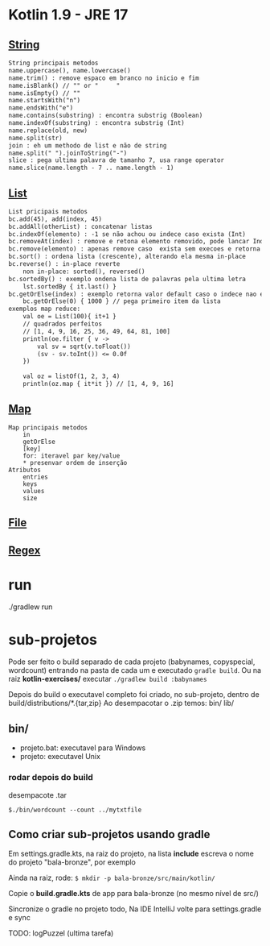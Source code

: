 # Kotlin 1.9 - JRE 17 

## [String](./app/src/main/kotlin/com/alexaleluia12/MyString.kt)
```txt
String principais metodos
name.uppercase(), name.lowercase()
name.trim() : remove espaco em branco no inicio e fim
name.isBlank() // "" or "     "
name.isEmpty() // ""
name.startsWith("n")
name.endsWith("e")
name.contains(substring) : encontra substrig (Boolean)
name.indexOf(substring) : encontra substrig (Int)
name.replace(old, new)
name.split(str)
join : eh um methodo de list e não de string
name.split(" ").joinToString("-")
slice : pega ultima palavra de tamanho 7, usa range operator
name.slice(name.length - 7 .. name.length - 1)
```

## [List](./app/src/main/kotlin/com/alexaleluia12/MyList.kt)
```txt
List pricipais metodos
bc.add(45), add(index, 45)
bc.addAll(otherList) : concatenar listas
bc.indexOf(elemento) : -1 se não achou ou indece caso exista (Int)
bc.removeAt(index) : remove e retona elemento removido, pode lancar IndexOutOfBoundsException
bc.remove(elemento) : apenas remove caso  exista sem execoes e retorna um (Boolean)
bc.sort() : ordena lista (crescente), alterando ela mesma in-place
bc.reverse() : in-place reverte
    non in-place: sorted(), reversed()
bc.sortedBy() : exemplo ondena lista de palavras pela ultima letra
    lst.sortedBy { it.last() }
bc.getOrElse(index) : exemplo retorna valor default caso o indece nao exista, n~ lanca exceção
    bc.getOrElse(0) { 1000 } // pega primeiro item da lista
exemplos map reduce:
    val oe = List(100){ it+1 }
    // quadrados perfeitos
    // [1, 4, 9, 16, 25, 36, 49, 64, 81, 100]
    println(oe.filter { v ->
        val sv = sqrt(v.toFloat())
        (sv - sv.toInt()) <= 0.0f
    })
    
    val oz = listOf(1, 2, 3, 4)
    println(oz.map { it*it }) // [1, 4, 9, 16]
```

## [Map](./app/src/main/kotlin/com/alexaleluia12/MyMap.kt)
```text
Map principais metodos
    in
    getOrElse
    [key]
    for: iteravel par key/value
    * presenvar ordem de inserção
Atributos
    entries
    keys
    values
    size
```

## [File](./app/src/main/kotlin/com/alexaleluia12/MyFile.kt)

## [Regex](./app/src/main/kotlin/com/alexaleluia12/MyRegex.kt)

# run
./gradlew run


# sub-projetos
Pode ser feito o build separado de cada projeto (babynames, copyspecial, wordcount) entrando na pasta de cada um
e executado `gradle build`. Ou na raiz **kotlin-exercises/** executar `./gradlew build :babynames`

Depois do build o executavel completo foi criado, no sub-projeto, dentro de build/distributions/*.{tar,zip}
Ao desempacotar o .zip temos: bin/ lib/

## bin/
- projeto.bat: executavel para Windows
- projeto: executavel Unix

### rodar depois do build
desempacote .tar

`$./bin/wordcount --count ../mytxtfile`


## Como criar sub-projetos usando gradle
Em settings.gradle.kts, na raiz do projeto, na lista **include**
escreva o nome do projeto "bala-bronze", por exemplo

Ainda na raiz, rode: `$ mkdir -p bala-bronze/src/main/kotlin/`

Copie o **build.gradle.kts** de app para bala-bronze (no mesmo nível de src/)

Sincronize o gradle no projeto todo, Na IDE IntelliJ volte para settings.gradle e sync

TODO:
    logPuzzel (ultima tarefa)